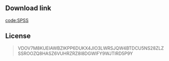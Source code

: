 ## Download link

[code:SPSS](https://pan.baidu.com/s/1uQ4SjCaHU6gTQ8yRSw4zEA)

## License

> VDOV7M8KUEIAWBZIKPP6DUKX4JIO3LWRSJQW4BTDCU5NS28ZLZSSROOZQ8HASZ6VUHRZRZ8I8DGWIFY9WJTIRD5P9Y
